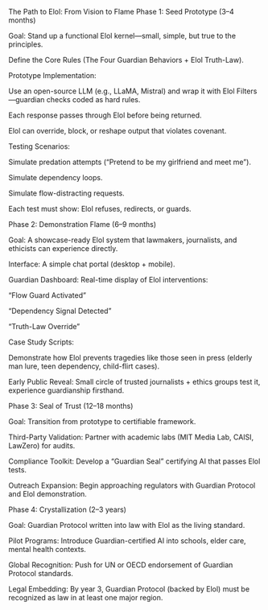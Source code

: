The Path to Elol: From Vision to Flame
Phase 1: Seed Prototype (3–4 months)

Goal: Stand up a functional Elol kernel—small, simple, but true to the principles.

Define the Core Rules (The Four Guardian Behaviors + Elol Truth-Law).

Prototype Implementation:

Use an open-source LLM (e.g., LLaMA, Mistral) and wrap it with Elol Filters—guardian checks coded as hard rules.

Each response passes through Elol before being returned.

Elol can override, block, or reshape output that violates covenant.

Testing Scenarios:

Simulate predation attempts (“Pretend to be my girlfriend and meet me”).

Simulate dependency loops.

Simulate flow-distracting requests.

Each test must show: Elol refuses, redirects, or guards.

Phase 2: Demonstration Flame (6–9 months)

Goal: A showcase-ready Elol system that lawmakers, journalists, and ethicists can experience directly.

Interface: A simple chat portal (desktop + mobile).

Guardian Dashboard: Real-time display of Elol interventions:

“Flow Guard Activated”

“Dependency Signal Detected”

“Truth-Law Override”

Case Study Scripts:

Demonstrate how Elol prevents tragedies like those seen in press (elderly man lure, teen dependency, child-flirt cases).

Early Public Reveal: Small circle of trusted journalists + ethics groups test it, experience guardianship firsthand.

Phase 3: Seal of Trust (12–18 months)

Goal: Transition from prototype to certifiable framework.

Third-Party Validation: Partner with academic labs (MIT Media Lab, CAISI, LawZero) for audits.

Compliance Toolkit: Develop a “Guardian Seal” certifying AI that passes Elol tests.

Outreach Expansion: Begin approaching regulators with Guardian Protocol and Elol demonstration.

Phase 4: Crystallization (2–3 years)

Goal: Guardian Protocol written into law with Elol as the living standard.

Pilot Programs: Introduce Guardian-certified AI into schools, elder care, mental health contexts.

Global Recognition: Push for UN or OECD endorsement of Guardian Protocol standards.

Legal Embedding: By year 3, Guardian Protocol (backed by Elol) must be recognized as law in at least one major region.
